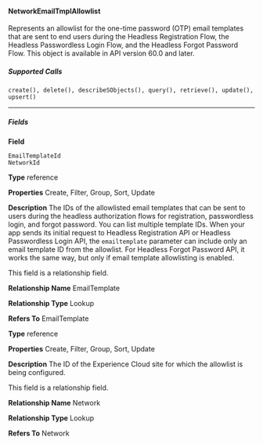 #### NetworkEmailTmplAllowlist

Represents an allowlist for the one-time password (OTP) email templates that are sent to end users during the Headless Registration
Flow, the Headless Passwordless Login Flow, and the Headless Forgot Password Flow. This object is available in API version 60.0 and
later.

##### Supported Calls
```
create(), delete(), describeSObjects(), query(), retrieve(), update(), upsert()

```

-----

##### Fields

**Field**
```
EmailTemplateId
NetworkId

```

**Type**
reference

**Properties**
Create, Filter, Group, Sort, Update

**Description**
The IDs of the allowlisted email templates that can be sent to users during the headless
authorization flows for registration, passwordless login, and forgot password. You can list
multiple template IDs. When your app sends its initial request to Headless Registration API
or Headless Passwordless Login API, the `emailtemplate` parameter can include only
an email template ID from the allowlist. For Headless Forgot Password API, it works the same
way, but only if email template allowlisting is enabled.

This field is a relationship field.

**Relationship Name**
EmailTemplate

**Relationship Type**
Lookup

**Refers To**
EmailTemplate

**Type**
reference

**Properties**
Create, Filter, Group, Sort, Update

**Description**
The ID of the Experience Cloud site for which the allowlist is being configured.

This field is a relationship field.

**Relationship Name**
Network

**Relationship Type**
Lookup

**Refers To**
Network


